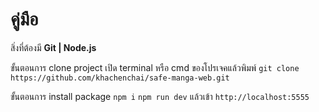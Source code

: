 # คู่มือ

สิ่งที่ต้องมี **Git | Node.js**

ขั้นตอนการ clone project 
เปิด terminal หรือ cmd ของโปรเจคแล้วพิมพ์
```git clone https://github.com/khachenchai/safe-manga-web.git```

ขั้นตอนการ install package
```npm i```
```npm run dev```
แล้วเข้า
 ```http://localhost:5555```